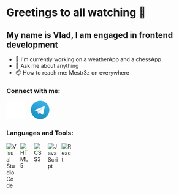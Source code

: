# Greetings to all watching 👋 



## My name is Vlad, I am engaged in frontend development

- 🔭 I'm currently working on a weatherApp and a chessApp
- 💬 Ask me about anything
- 📫 How to reach me: Mestr3z on everywhere

### Connect with me:

[![website](./img/linkedin-dark.svg)](https://www.linkedin.com/in/875875f/)
&nbsp;&nbsp;
[![website](./img/telegram.svg)](https://t.me/Mestr3z)
&nbsp;&nbsp;

### Languages and Tools:

<img align="left" alt="Visual Studio Code" width="26px" src="https://cdn.jsdelivr.net/gh/devicons/devicon/icons/vscode/vscode-original.svg" style="padding-right:10px;" />
<img align="left" alt="HTML5" width="26px" src="https://cdn.jsdelivr.net/gh/devicons/devicon/icons/html5/html5-original.svg" style="padding-right:10px;" />
<img align="left" alt="CSS3" width="26px" src="https://cdn.jsdelivr.net/gh/devicons/devicon/icons/css3/css3-original.svg" style="padding-right:10px;" />
<img align="left" alt="JavaScript" width="26px" src="https://cdn.jsdelivr.net/gh/devicons/devicon/icons/javascript/javascript-original.svg" style="padding-right:10px;" />
<img align="left" alt="React" width="26px" src="https://cdn.jsdelivr.net/gh/devicons/devicon/icons/react/react-original.svg" style="padding-right:10px;" />
<br />
<br />
